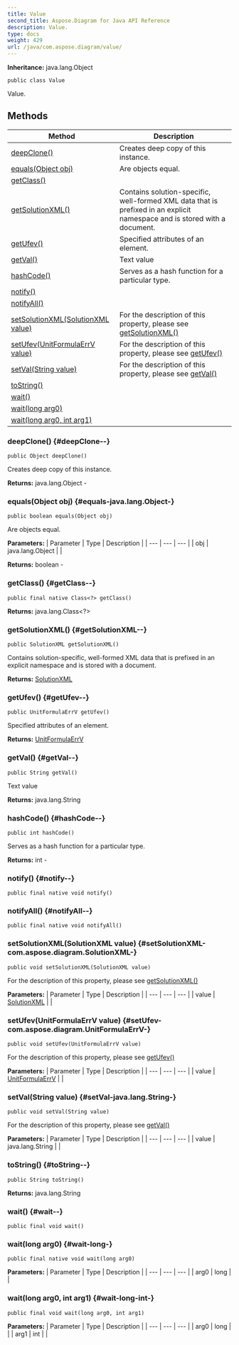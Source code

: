 ```yaml
---
title: Value
second_title: Aspose.Diagram for Java API Reference
description: Value.
type: docs
weight: 429
url: /java/com.aspose.diagram/value/
---
```


**Inheritance:**
java.lang.Object
```
public class Value
```

Value.
## Methods

| Method | Description |
| --- | --- |
| [deepClone()](#deepClone--) | Creates deep copy of this instance. |
| [equals(Object obj)](#equals-java.lang.Object-) | Are objects equal. |
| [getClass()](#getClass--) |  |
| [getSolutionXML()](#getSolutionXML--) | Contains solution-specific, well-formed XML data that is prefixed in an explicit namespace and is stored with a document. |
| [getUfev()](#getUfev--) | Specified attributes of an element. |
| [getVal()](#getVal--) | Text value |
| [hashCode()](#hashCode--) | Serves as a hash function for a particular type. |
| [notify()](#notify--) |  |
| [notifyAll()](#notifyAll--) |  |
| [setSolutionXML(SolutionXML value)](#setSolutionXML-com.aspose.diagram.SolutionXML-) | For the description of this property, please see [getSolutionXML()](../../com.aspose.diagram/value\#getSolutionXML--) |
| [setUfev(UnitFormulaErrV value)](#setUfev-com.aspose.diagram.UnitFormulaErrV-) | For the description of this property, please see [getUfev()](../../com.aspose.diagram/value\#getUfev--) |
| [setVal(String value)](#setVal-java.lang.String-) | For the description of this property, please see [getVal()](../../com.aspose.diagram/value\#getVal--) |
| [toString()](#toString--) |  |
| [wait()](#wait--) |  |
| [wait(long arg0)](#wait-long-) |  |
| [wait(long arg0, int arg1)](#wait-long-int-) |  |
### deepClone() {#deepClone--}
```
public Object deepClone()
```


Creates deep copy of this instance.

**Returns:**
java.lang.Object - 
### equals(Object obj) {#equals-java.lang.Object-}
```
public boolean equals(Object obj)
```


Are objects equal.

**Parameters:**
| Parameter | Type | Description |
| --- | --- | --- |
| obj | java.lang.Object |  |

**Returns:**
boolean - 
### getClass() {#getClass--}
```
public final native Class<?> getClass()
```




**Returns:**
java.lang.Class<?>
### getSolutionXML() {#getSolutionXML--}
```
public SolutionXML getSolutionXML()
```


Contains solution-specific, well-formed XML data that is prefixed in an explicit namespace and is stored with a document.

**Returns:**
[SolutionXML](../../com.aspose.diagram/solutionxml)
### getUfev() {#getUfev--}
```
public UnitFormulaErrV getUfev()
```


Specified attributes of an element.

**Returns:**
[UnitFormulaErrV](../../com.aspose.diagram/unitformulaerrv)
### getVal() {#getVal--}
```
public String getVal()
```


Text value

**Returns:**
java.lang.String
### hashCode() {#hashCode--}
```
public int hashCode()
```


Serves as a hash function for a particular type.

**Returns:**
int - 
### notify() {#notify--}
```
public final native void notify()
```




### notifyAll() {#notifyAll--}
```
public final native void notifyAll()
```




### setSolutionXML(SolutionXML value) {#setSolutionXML-com.aspose.diagram.SolutionXML-}
```
public void setSolutionXML(SolutionXML value)
```


For the description of this property, please see [getSolutionXML()](../../com.aspose.diagram/value\#getSolutionXML--)

**Parameters:**
| Parameter | Type | Description |
| --- | --- | --- |
| value | [SolutionXML](../../com.aspose.diagram/solutionxml) |  |

### setUfev(UnitFormulaErrV value) {#setUfev-com.aspose.diagram.UnitFormulaErrV-}
```
public void setUfev(UnitFormulaErrV value)
```


For the description of this property, please see [getUfev()](../../com.aspose.diagram/value\#getUfev--)

**Parameters:**
| Parameter | Type | Description |
| --- | --- | --- |
| value | [UnitFormulaErrV](../../com.aspose.diagram/unitformulaerrv) |  |

### setVal(String value) {#setVal-java.lang.String-}
```
public void setVal(String value)
```


For the description of this property, please see [getVal()](../../com.aspose.diagram/value\#getVal--)

**Parameters:**
| Parameter | Type | Description |
| --- | --- | --- |
| value | java.lang.String |  |

### toString() {#toString--}
```
public String toString()
```




**Returns:**
java.lang.String
### wait() {#wait--}
```
public final void wait()
```




### wait(long arg0) {#wait-long-}
```
public final native void wait(long arg0)
```




**Parameters:**
| Parameter | Type | Description |
| --- | --- | --- |
| arg0 | long |  |

### wait(long arg0, int arg1) {#wait-long-int-}
```
public final void wait(long arg0, int arg1)
```




**Parameters:**
| Parameter | Type | Description |
| --- | --- | --- |
| arg0 | long |  |
| arg1 | int |  |

